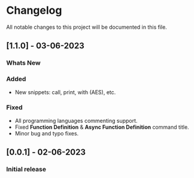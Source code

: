 # Changelog

All notable changes to this project will be documented in this file.

## [1.1.0] - 03-06-2023
### Whats New

### Added

- New snippets: call, print, with (AES), etc.

### Fixed

- All programming languages commenting support.
- Fixed **Function Definition** & **Async Function Definition** command title.
- Minor bug and typo fixes.


## [0.0.1] - 02-06-2023

### Initial release